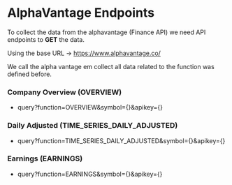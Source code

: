 # AlphaVantage Endpoints

To collect the data from the alphavantage (Finance API) we need API endpoints to **GET** the data.

Using the base URL -> https://www.alphavantage.co/

We call the alpha vantage em collect all data related to the function was defined before.

### Company Overview (OVERVIEW)
- query?function=OVERVIEW&symbol={}&apikey={}

### Daily Adjusted (TIME_SERIES_DAILY_ADJUSTED)
- query?function=TIME_SERIES_DAILY_ADJUSTED&symbol={}&apikey={}

### Earnings (EARNINGS)
- query?function=EARNINGS&symbol={}&apikey={}
